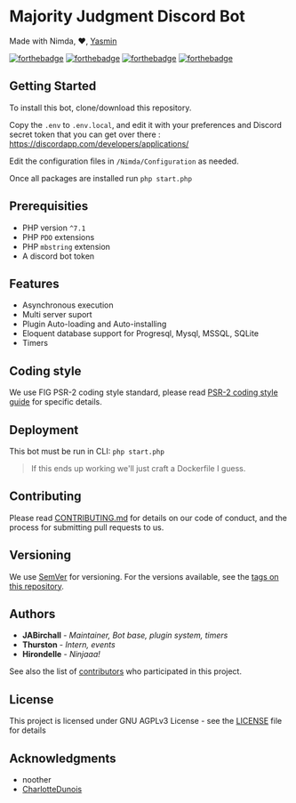 # Majority Judgment Discord Bot

Made with Nimda, ❤, [Yasmin](https://github.com/CharlotteDunois/Yasmin)

[![forthebadge](https://forthebadge.com/images/badges/built-with-love.svg)](https://forthebadge.com)
[![forthebadge](https://forthebadge.com/images/badges/built-by-developers.svg)](https://forthebadge.com)
[![forthebadge](https://forthebadge.com/images/badges/ages-18.svg)](https://forthebadge.com)
[![forthebadge](https://forthebadge.com/images/badges/60-percent-of-the-time-works-every-time.svg)](https://forthebadge.com)


## Getting Started

To install this bot, clone/download this repository.

Copy the `.env` to `.env.local`, and edit it with your preferences and Discord secret token
that you can get over there :
https://discordapp.com/developers/applications/

Edit the configuration files in `/Nimda/Configuration` as needed. 

Once all packages are installed run `php start.php`

## Prerequisities

* PHP version `^7.1`
* PHP `PDO` extensions
* PHP `mbstring` extension
* A discord bot token

## Features

* Asynchronous execution
* Multi server suport
* Plugin Auto-loading and Auto-installing
* Eloquent database support for Progresql, Mysql, MSSQL, SQLite
* Timers

## Coding style

We use FIG PSR-2 coding style standard, please read 
[PSR-2 coding style guide](https://github.com/php-fig/fig-standards/blob/master/accepted/PSR-2-coding-style-guide.md) 
for specific details.

## Deployment

This bot must be run in CLI: `php start.php`

> If this ends up working we'll just craft a Dockerfile I guess.

## Contributing

Please read [CONTRIBUTING.md](CONTRIBUTING.md) for details on our code of conduct, and the process for submitting pull 
requests to us.

## Versioning

We use [SemVer](http://semver.org/) for versioning. For the versions available, see the 
[tags on this repository](https://github.com/JABirchall/NimdaDiscord/tags). 

## Authors

* **JABirchall** - *Maintainer, Bot base, plugin system, timers*
* **Thurston** - *Intern, events*
* **Hirondelle** - *Ninjaaa!*

See also the list of [contributors](https://github.com/JABirchall/NimdaDiscord/graphs/contributors) who participated in 
this project.

## License

This project is licensed under GNU AGPLv3 License - see the [LICENSE](LICENSE) file for details


## Acknowledgments

* noother
* [CharlotteDunois](https://github.com/CharlotteDunois)
